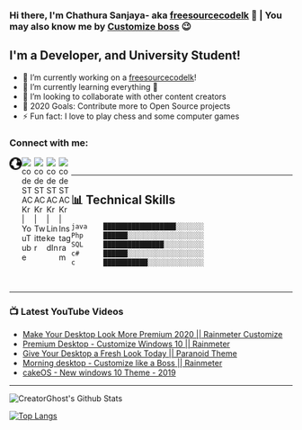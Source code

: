 ### Hi there, I'm Chathura Sanjaya- aka [freesourcecodelk] 👋 | You may also know me by [Customize boss] 😉

## I'm a Developer, and University Student!
- 🔭 I’m currently working on a [freesourcecodelk]!
- 🌱 I’m currently learning everything 🤣
- 👯 I’m looking to collaborate with other content creators
- 🥅 2020 Goals: Contribute more to Open Source projects
- ⚡ Fun fact: I love to play chess and some computer games

### Connect with me:

[<img align="left" alt="codeSTACKr.com" width="22px" src="https://raw.githubusercontent.com/iconic/open-iconic/master/svg/globe.svg" />][website]
[<img align="left" alt="codeSTACKr | YouTube" width="22px" src="https://cdn.jsdelivr.net/npm/simple-icons@v3/icons/youtube.svg" />][youtube]
[<img align="left" alt="codeSTACKr | Twitter" width="22px" src="https://cdn.jsdelivr.net/npm/simple-icons@v3/icons/twitter.svg" />][twitter]
[<img align="left" alt="codeSTACKr | LinkedIn" width="22px" src="https://cdn.jsdelivr.net/npm/simple-icons@v3/icons/linkedin.svg" />][linkedin]
[<img align="left" alt="codeSTACKr | Instagram" width="22px" src="https://cdn.jsdelivr.net/npm/simple-icons@v3/icons/instagram.svg" />][instagram]


<br />

---

## 📊 Technical Skills
<!--START_SECTION:waka-->
```
java    ██████████████████░░░░░░░ 
Php     ██████░░░░░░░░░░░░░░░░░░░ 
SQL     ███████████████░░░░░░░░░░ 
c#      ██████░░░░░░░░░░░░░░░░░░░
c       ███████████░░░░░░░░░░░░░░ 
```

<!--END_SECTION:waka-->
<br />


---

### 📺 Latest YouTube Videos
<!-- YOUTUBE:START -->
- [Make Your Desktop Look More Premium 2020 || Rainmeter Customize](https://www.youtube.com/watch?v=cc83ACkqtfc)
- [Premium Desktop - Customize Windows 10 || Rainmeter](https://www.youtube.com/watch?v=1Hy6hECXPws)
- [Give Your Desktop a Fresh Look Today || Paranoid Theme](https://www.youtube.com/watch?v=E-IRQVfr-XA)
- [Morning desktop - Customize like a Boss || Rainmeter](https://www.youtube.com/watch?v=IaoWOzinw2c)
- [cakeOS  - New windows 10 Theme - 2019](https://www.youtube.com/watch?v=jcvNYXsvi1k)
<!-- YOUTUBE:END -->

---

<img align="left" alt="CreatorGhost's Github Stats" src="https://github-readme-stats.vercel.app/api?username=rrmchathura&show_icons=true&hide_border=true&theme=radical" />

<br />

[![Top Langs](https://github-readme-stats.vercel.app/api/top-langs/?username=rrmchathura&layout=compact)](https://github.com/rrmchathura/github-readme-stats)


[website]: https://freesourcecodelk.blogspot.com

[twitter]: https://twitter.com/Rathnayaka22700

[youtube]: https://www.youtube.com/channel/UCxMNzCTa8-UOnudzoVYYzcQ

[instagram]: https://www.instagram.com/chathura_sanjaya_rathnayaka

[linkedin]: https://www.linkedin.com/in/chathura-rathnayaka-a6286a19a/

[freesourcecodelk]: https://freesourcecodelk.blogspot.com/

[Customize boss]: https://www.youtube.com/channel/UCxMNzCTa8-UOnudzoVYYzcQ?view_as=subscriber
